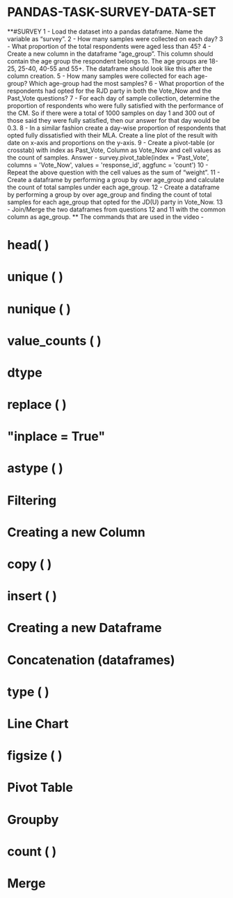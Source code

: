 # PANDAS-TASK-SURVEY-DATA-SET
**#SURVEY
1 - Load the dataset into a pandas dataframe. Name the variable as “survey”. 
2 - How many samples were collected on each day? 
3 - What proportion of the total respondents were aged less than 45? 
 4 - Create a new column in the dataframe “age_group”. This column should contain the age group the respondent belongs to. The age groups are 18-25, 25-40, 40-55 and 55+. The dataframe should look like this after the column creation. 
5 - How many samples were collected for each age-group? Which age-group had the most samples? 
6 - What proportion of the respondents had opted for the RJD party in both the Vote_Now and the Past_Vote questions? 
7 - For each day of sample collection, determine the proportion of respondents who were fully satisfied with the performance of the CM. So if there were a total of 1000 samples on day 1 and 300 out of those said they were fully satisfied, then our answer for that day would be 0.3. 
8 - In a similar fashion create a day-wise proportion of respondents that opted fully dissatisfied with their MLA. Create a line plot of the result with date on x-axis and proportions on the y-axis. 
9 - Create a pivot-table (or crosstab) with index as Past_Vote, Column as Vote_Now and cell values as the count of samples. Answer - survey.pivot_table(index = 'Past_Vote', columns = 'Vote_Now', values = 'response_id', aggfunc = 'count') 
10 - Repeat the above question with the cell values as the sum of “weight”. 
11 - Create a dataframe by performing a group by over age_group and calculate the count of total samples under each age_group. 
12 - Create a dataframe by performing a group by over age_group and finding the count of total samples for each age_group that opted for the JD(U) party in Vote_Now. 
13 - Join/Merge the two dataframes from questions 12 and 11 with the common column as age_group.
**
The commands that are used in the video -
# head( )
# unique ( )
# nunique ( )
# value_counts ( )
# dtype
# replace ( )
# "inplace = True"
# astype ( )
# Filtering
# Creating a new Column
# copy ( )
# insert ( )
# Creating a new Dataframe
# Concatenation (dataframes)
# type ( )
# Line Chart
# figsize ( )
# Pivot Table
# Groupby
# count ( )
# Merge
